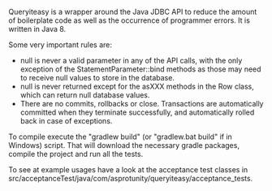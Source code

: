 Queryiteasy is a wrapper around the Java JDBC API to reduce the amount of boilerplate code as well as the occurrence of
programmer errors. It is written in Java 8.

Some very important rules are:
 
 * null is never a valid parameter in any of the API calls, with the only exception of the StatementParameter::bind methods as those may need to receive null values to store in the database.
 * null is never returned except for the asXXX methods in the Row class, which can return null database values.
 * There are no commits, rollbacks or close. Transactions are automatically committed when they terminate successfully, and automatically rolled back in case of exceptions.
 
To compile execute the "gradlew build" (or "gradlew.bat build" if in Windows) script. That will download the necessary
gradle packages, compile the project and run all the tests.

To see at example usages have a look at the acceptance test classes in src/acceptanceTest/java/com/asprotunity/queryiteasy/acceptance_tests.